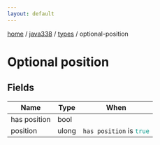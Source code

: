 ```yaml
---
layout: default
---
```


[home](/)  /  [java338](/protocol/java338)  /  [types](/protocol/java338/types)  /  optional-position

# Optional position

## Fields

Name | Type | When
---|---|:---:
has position | bool | 
position | ulong | <code>has position</code> is <code><span style="color:#009688">true</span></code>
